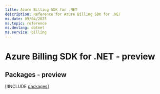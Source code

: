 ```yaml
---
title: Azure Billing SDK for .NET
description: Reference for Azure Billing SDK for .NET
ms.date: 09/04/2025
ms.topic: reference
ms.devlang: dotnet
ms.service: billing
---
```

# Azure Billing SDK for .NET - preview
## Packages - preview
[!INCLUDE [packages](billing-index.md)]